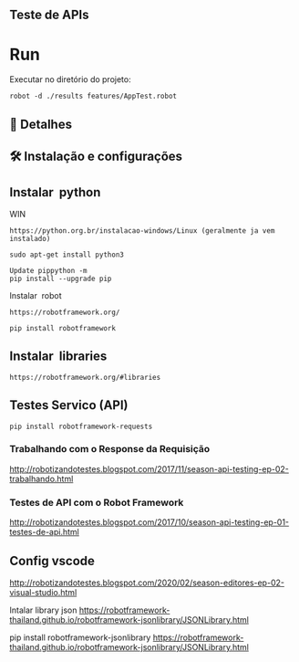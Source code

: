  
## Teste de APIs
  
# Run
Executar no diretório do projeto:

````
robot -d ./results features/AppTest.robot
````

## 📁 Detalhes 
 
## 🛠️ Instalação e configurações

## Instalar  python
WIN 
````
https://python.org.br/instalacao-windows/Linux (geralmente ja vem instalado)
 
sudo apt-get install python3

Update pippython -m 
pip install --upgrade pip
````
Instalar  robot
````
https://robotframework.org/
 
pip install robotframework
````
## Instalar  libraries
````
https://robotframework.org/#libraries
````


## Testes Servico (API)
````
pip install robotframework-requests
````
### Trabalhando com o Response da Requisição
http://robotizandotestes.blogspot.com/2017/11/season-api-testing-ep-02-trabalhando.html

### Testes de API com o Robot Framework
http://robotizandotestes.blogspot.com/2017/10/season-api-testing-ep-01-testes-de-api.html


## Config vscode

http://robotizandotestes.blogspot.com/2020/02/season-editores-ep-02-visual-studio.html


Intalar library json
https://robotframework-thailand.github.io/robotframework-jsonlibrary/JSONLibrary.html

pip install robotframework-jsonlibrary
https://robotframework-thailand.github.io/robotframework-jsonlibrary/JSONLibrary.html
 
